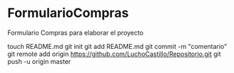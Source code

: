 # FormularioCompras
Formulario Compras para elaborar el proyecto

touch README.md
git init
git add README.md
git commit -m "comentario"
git remote add origin https://github.com/LuchoCastillo/Repositorio.git
git push -u origin master

